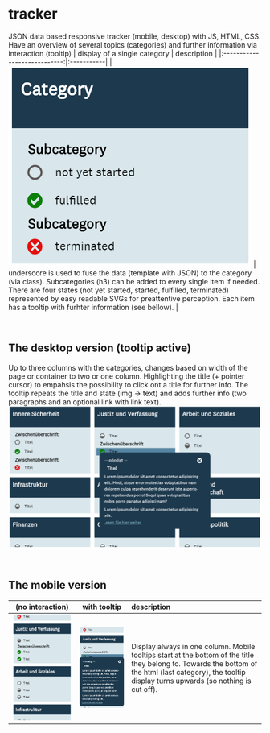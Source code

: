 # tracker

JSON data based responsive tracker (mobile, desktop) with JS, HTML, CSS. Have an overview of several topics (categories) and further information via interaction (tooltip)
| display of a single category | description |
|:----------------------------:|:-----------|
| ![alt text](https://github.com/anneKoethke/tracker/blob/master/res/img/showcase_pngs/tracker_5_aufbau.png "topic == category") | underscore is used to fuse the data (template with JSON) to the category (via class). Subcategories (h3) can be added to every single item if needed. There are four states (not yet started, started, fulfilled, terminated) represented by easy readable SVGs for preattentive perception. Each item has a tooltip with furhter information (see bellow). |

&nbsp;

## The desktop version (tooltip active)

Up to three columns with the categories, changes based on width of the page or container to two or one column. Highlighting the title (+ pointer cursor) to empahsis the possibility to click ont a title for further info. The tooltip repeats the title and state (img -> text) and adds further info (two paragraphs and an optional link with link text). 
![alt text](https://github.com/anneKoethke/tracker/blob/master/res/img/showcase_pngs/tracker_2_desktop_tooltip.png "Desktop version with Tooltip")

&nbsp;

## The mobile version 

| (no interaction) | with tooltip | description |
|:----------------:|:------------:|:------------| 
| ![alt text](https://github.com/anneKoethke/tracker/blob/master/res/img/showcase_pngs/tracker_3_mobile.png "Mobile version") | ![alt text](https://github.com/anneKoethke/tracker/blob/master/res/img/showcase_pngs/tracker_4_mobile_tooltip.png "Mobile version with Tooltip") | Display always in one column. Mobile tooltips start at the bottom of the title they belong to. Towards the bottom of the html (last category), the tooltip display turns upwards (so nothing is cut off). |
